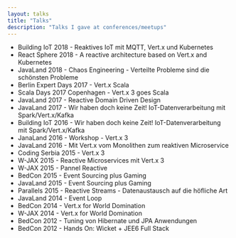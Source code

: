 ```yaml
---
layout: talks
title: "Talks"
description: "Talks I gave at conferences/meetups"
---
```

- Building IoT 2018 - Reaktives IoT mit MQTT, Vert.x und Kubernetes
- React Sphere 2018 - A reactive architecture based on Vert.x and Kubernetes
- JavaLand 2018 - Chaos Engineering - Verteilte Probleme sind die schönsten Probleme
- Berlin Expert Days 2017 - Vert.x Scala
- Scala Days 2017 Copenhagen - Vert.x 3 goes Scala
- JavaLand 2017 - Reactive Domain Driven Design
- JavaLand 2017 - Wir haben doch keine Zeit! IoT-Datenverarbeitung mit Spark/Vert.x/Kafka
- Building IoT 2016  - Wir haben doch keine Zeit! IoT-Datenverarbeitung mit Spark/Vert.x/Kafka
- JanaLand 2016 - Workshop - Vert.x 3
- JavaLand 2016 - Mit Vert.x vom Monolithen zum reaktiven Microservice
- Coding Serbia 2015 - Vert.x 3
- W-JAX 2015 - Reactive Microservices mit Vert.x 3
- W-JAX 2015 - Pannel Reactive
- BedCon 2015 - Event Sourcing plus Gaming
- JavaLand 2015 - Event Sourcing plus Gaming
- Parallels 2015 - Reactive Streams - Datenaustausch auf die höfliche Art
- JavaLand 2014 - Event Loop
- BedCon 2014 - Vert.x for World Domination
- W-JAX 2014 - Vert.x for World Domination
- BedCon 2012 - Tuning von Hibernate und JPA Anwendungen
- BedCon 2012 - Hands On: Wicket + JEE6 Full Stack


 
